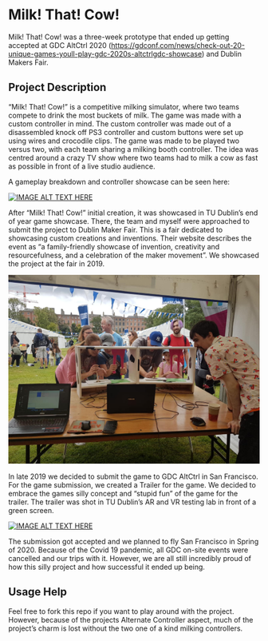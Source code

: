 # Milk! That! Cow!
Milk! That! Cow! was a three-week prototype that ended up getting accepted at GDC AltCtrl 2020 (https://gdconf.com/news/check-out-20-unique-games-youll-play-gdc-2020s-altctrlgdc-showcase) and Dublin Makers Fair.

## Project Description
“Milk! That! Cow!” is a competitive milking simulator, where two teams compete to drink the most buckets of milk. The game was made with a custom controller in mind. The custom controller was made out of a disassembled knock off PS3 controller and custom buttons were set up using wires and crocodile clips. The game was made to be played two versus two, with each team sharing a milking booth controller. The idea was centred around a crazy TV show where two teams had to milk a cow as fast as possible in front of a live studio audience.

A gameplay breakdown and controller showcase can be seen here:

[![IMAGE ALT TEXT HERE](https://img.youtube.com/vi/h1Phyi8j91w/0.jpg)](https://www.youtube.com/watch?v=h1Phyi8j91w "Milk! That! Cow! Mechanics Tutorial")


After “Milk! That! Cow!” initial creation, it was showcased in TU Dublin’s end of year game showcase. There, the team and myself were approached to submit the project to Dublin Maker Fair. This is a fair dedicated to showcasing custom creations and inventions. Their website describes the event as “a family-friendly showcase of invention, creativity and resourcefulness, and a celebration of the maker movement”. We showcased the project at the fair in 2019.

![alt text](Images/DublinMakerFair-20193.jpg)

In late 2019 we decided to submit the game to GDC AltCtrl in San Francisco. For the game submission, we created a Trailer for the game. We decided to embrace the games silly concept and “stupid fun” of the game for the trailer. The trailer was shot in TU Dublin’s AR and VR testing lab in front of a green screen.

[![IMAGE ALT TEXT HERE](https://img.youtube.com/vi/Hv0y5GdfMD8/0.jpg)](https://www.youtube.com/watch?v=Hv0y5GdfMD8 "Milk! That! Cow! Commercial")

The submission got accepted and we planned to fly San Francisco in Spring of 2020. Because of the Covid 19 pandemic, all GDC on-site events were cancelled and our trips with it. However, we are all still incredibly proud of how this silly project and how successful it ended up being.

## Usage Help
Feel free to fork this repo if you want to play around with the project. However, because of the projects Alternate Controller aspect, much of the project’s charm is lost without the two one of a kind milking controllers.
